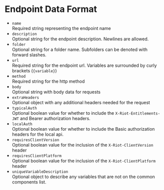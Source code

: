 # Endpoint Data Format

 - `name`  
    Required string representing the endpoint name
 - `description`  
    Optional string for the endpoint description. Newlines are allowed.
 - `folder`  
    Optional string for a folder name. Subfolders can be denoted with forward slashes.
 - `url`  
    Required string for the endpoint url. Variables are surrounded by curly brackets (`{variable}`)
 - `method`  
    Required string for the http method
 - `body`  
    Optional string with body data for requests
 - `extraHeaders`  
    Optional object with any additional headers needed for the request
 - `typicalAuth`  
    Optional boolean value for whether to include the `X-Riot-Entitlements-JWT` and Bearer authorization headers.
 - `localAuth`  
    Optional boolean value for whether to include the Basic authorization headers for the local api.
 - `requiresClientVersion`  
    Optional boolean value for the inclusion of the `X-Riot-ClientVersion` header
 - `requiresClientPlatform`  
    Optional boolean value for the inclusion of the `X-Riot-ClientPlatform` header
 - `uniqueVariableDescription`  
    Optional object to describe any variables that are not on the common components list.

